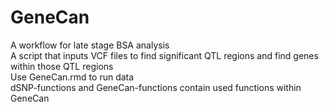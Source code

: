 # GeneCan
A workflow for late stage BSA analysis <br />
A script that inputs VCF files to find significant QTL regions and find genes within those QTL regions <br />
Use GeneCan.rmd to run data <br /> 
dSNP-functions and GeneCan-functions contain used functions within GeneCan
